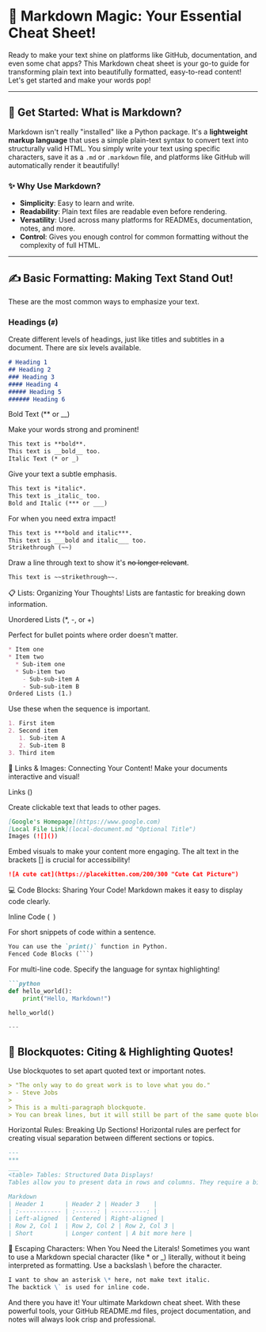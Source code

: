 # 📝 Markdown Magic: Your Essential Cheat Sheet!

Ready to make your text shine on platforms like GitHub, documentation, and even some chat apps? This Markdown cheat sheet is your go-to guide for transforming plain text into beautifully formatted, easy-to-read content! Let's get started and make your words pop!

---

## 🚀 Get Started: What is Markdown?

Markdown isn't really "installed" like a Python package. It's a **lightweight markup language** that uses a simple plain-text syntax to convert text into structurally valid HTML. You simply write your text using specific characters, save it as a `.md` or `.markdown` file, and platforms like GitHub will automatically render it beautifully!

### ✨ Why Use Markdown?
* **Simplicity**: Easy to learn and write.
* **Readability**: Plain text files are readable even before rendering.
* **Versatility**: Used across many platforms for READMEs, documentation, notes, and more.
* **Control**: Gives you enough control for common formatting without the complexity of full HTML.

---

## ✍️ Basic Formatting: Making Text Stand Out!

These are the most common ways to emphasize your text.

### Headings (`#`)
Create different levels of headings, just like titles and subtitles in a document. There are six levels available.

```markdown
# Heading 1
## Heading 2
### Heading 3
#### Heading 4
##### Heading 5
###### Heading 6
```
Bold Text (** or __)

Make your words strong and prominent!

```Markdown
This text is **bold**.
This text is __bold__ too.
Italic Text (* or _)
```
Give your text a subtle emphasis.

```Markdown
This text is *italic*.
This text is _italic_ too.
Bold and Italic (*** or ___)
```
For when you need extra impact!

```Markdown
This text is ***bold and italic***.
This text is ___bold and italic___ too.
Strikethrough (~~)
```
Draw a line through text to show it's ~~no longer relevant~~.

```Markdown
This text is ~~strikethrough~~.
```
📋 Lists: Organizing Your Thoughts!
Lists are fantastic for breaking down information.

Unordered Lists (*, -, or +)

Perfect for bullet points where order doesn't matter.

```Markdown
* Item one
* Item two
  * Sub-item one
  * Sub-item two
    - Sub-sub-item A
    - Sub-sub-item B
Ordered Lists (1.)
```
Use these when the sequence is important.

```Markdown
1. First item
2. Second item
   1. Sub-item A
   2. Sub-item B
3. Third item
```
🔗 Links & Images: Connecting Your Content!
Make your documents interactive and visual!

Links ([]())

Create clickable text that leads to other pages.

```Markdown
[Google's Homepage](https://www.google.com)
[Local File Link](local-document.md "Optional Title")
Images (![]())
```
Embed visuals to make your content more engaging. The alt text in the brackets [] is crucial for accessibility!

```Markdown
![A cute cat](https://placekitten.com/200/300 "Cute Cat Picture")
```
💻 Code Blocks: Sharing Your Code!
Markdown makes it easy to display code clearly.

Inline Code (` `)

For short snippets of code within a sentence.

```Markdown
You can use the `print()` function in Python.
Fenced Code Blocks (```)
```
For multi-line code. Specify the language for syntax highlighting!

```Markdown
```python
def hello_world():
    print("Hello, Markdown!")

hello_world()

---
```
## 💬 Blockquotes: Citing & Highlighting Quotes!

Use blockquotes to set apart quoted text or important notes.

```markdown
> "The only way to do great work is to love what you do."
> - Steve Jobs
>
> This is a multi-paragraph blockquote.
> You can break lines, but it will still be part of the same quote block.
```
Horizontal Rules: Breaking Up Sections!
Horizontal rules are perfect for creating visual separation between different sections or topics.

```Markdown
---
***
___
<table> Tables: Structured Data Displays!
Tables allow you to present data in rows and columns. They require a bit more structure, but are incredibly useful.

Markdown
| Header 1      | Header 2 | Header 3    |
| :------------ | :------: | ----------: |
| Left-aligned  | Centered | Right-aligned |
| Row 2, Col 1  | Row 2, Col 2 | Row 2, Col 3 |
| Short         | Longer content | A bit more here |
```
🛑 Escaping Characters: When You Need the Literals!
Sometimes you want to use a Markdown special character (like * or _) literally, without it being interpreted as formatting. Use a backslash \ before the character.

```Markdown
I want to show an asterisk \* here, not make text italic.
The backtick \` is used for inline code.
```
And there you have it! Your ultimate Markdown cheat sheet. With these powerful tools, your GitHub README.md files, project documentation, and notes will always look crisp and professional.

